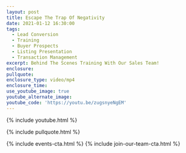 ```yaml
---
layout: post
title: Escape The Trap Of Negativity
date: 2021-01-12 16:30:00
tags:
  - Lead Conversion
  - Training
  - Buyer Prospects
  - Listing Presentation
  - Transaction Management
excerpt: Behind The Scenes Training With Our Sales Team!
enclosure:
pullquote:
enclosure_type: video/mp4
enclosure_time:
use_youtube_image: true
youtube_alternate_image:
youtube_code: 'https://youtu.be/zugsnyeNgEM'
---
```


{% include youtube.html %}

{% include pullquote.html %}

{% include events-cta.html %} {% include join-our-team-cta.html %}
